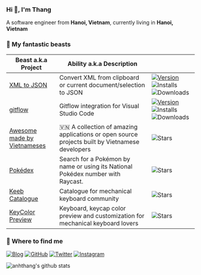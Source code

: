 ### Hi 👋, I'm Thang

A software engineer from **Hanoi, Vietnam**, currently living in **Hanoi, Vietnam**

<!--
### 🔭 I’m currently working on
<p>
  <img alt="Nodejs" src="https://img.shields.io/badge/-Nodejs-339933?style=flat-square&logo=Node.js&logoColor=white" />
  <img alt="go" src="https://img.shields.io/badge/-go-00ADD8?style=flat-square&logo=go&logoColor=white" />
  <img alt="React" src="https://img.shields.io/badge/-React-61DAFB?style=flat-square&logo=react&logoColor=white" />
  <img alt="Vue" src="https://img.shields.io/badge/-Vue-4FC08D?style=flat-square&logo=vue.js&logoColor=white" />
  <img alt="Docker" src="https://img.shields.io/badge/-Docker-2496ED?style=flat-square&logo=docker&logoColor=white" />
  <img alt="Kubernetes" src="https://img.shields.io/badge/-Kubernetes-326CE5?style=flat-square&logo=kubernetes&logoColor=white" />
  <img alt="Google Cloud Platform" src="https://img.shields.io/badge/-Google_Cloud_Platform-4285F4?style=flat-square&logo=google-cloud&logoColor=white" />
  <img alt="Amazon Web Services" src="https://img.shields.io/badge/-Amazon_Web_Services-232F3E?style=flat-square&logo=amazon-aws&logoColor=white" />
  <img alt="Sass" src="https://img.shields.io/badge/-Sass-CC6699?style=flat-square&logo=sass&logoColor=white" />
  <img alt="git" src="https://img.shields.io/badge/-Git-F05032?style=flat-square&logo=git&logoColor=white" />
  <img alt="npm" src="https://img.shields.io/badge/-npm-CB3837?style=flat-square&logo=npm&logoColor=white" />
  <img alt="Prettier" src="https://img.shields.io/badge/-Prettier-F7B93E?style=flat-square&logo=prettier&logoColor=white" />
</p>
-->

### 🙈 My fantastic beasts
| Beast a.k.a Project | Ability a.k.a Description | |
|---|---|---|
| [XML to JSON](https://marketplace.visualstudio.com/items?itemName=buianhthang.xml2json) | Convert XML from clipboard or current document/selection to JSON | [![Version](https://img.shields.io/visual-studio-marketplace/v/buianhthang.xml2json?style=flat-square&logo=visual-studio-code)](https://marketplace.visualstudio.com/items?itemName=buianhthang.xml2json) ![Installs](https://img.shields.io/visual-studio-marketplace/i/buianhthang.xml2json?style=flat-square) ![Downloads](https://img.shields.io/visual-studio-marketplace/d/buianhthang.xml2json?style=flat-square) |
| [gitflow](https://marketplace.visualstudio.com/items?itemName=buianhthang.gitflow) | Gitflow integration for Visual Studio Code | [![Version](https://img.shields.io/visual-studio-marketplace/v/buianhthang.gitflow?style=flat-square&logo=visual-studio-code)](https://marketplace.visualstudio.com/items?itemName=buianhthang.gitflow) ![Installs](https://img.shields.io/visual-studio-marketplace/i/buianhthang.gitflow?style=flat-square) ![Downloads](https://img.shields.io/visual-studio-marketplace/d/buianhthang.gitflow?style=flat-square) |
| [Awesome made by Vietnameses](https://github.com/anhthang/awesome-made-by-vietnameses) | 🇻🇳 A collection of amazing applications or open source projects built by Vietnamese developers | ![Stars](https://img.shields.io/github/stars/anhthang/awesome-made-by-vietnameses?style=flat-square) | 
| [Pokédex](https://www.raycast.com/anhthang/pokedex) |  Search for a Pokémon by name or using its National Pokédex number with Raycast. | ![Stars](https://img.shields.io/github/stars/anhthang/raycast-pokedex?style=flat-square) | 
| [Keeb Catalogue](https://keeb-catalogue.web.app) |  Catalogue for mechanical keyboard community  | ![Stars](https://img.shields.io/github/stars/anhthang/keeb-catalogue?style=flat-square) |
| [KeyColor Preview](https://keycolor.xyz) | Keyboard, keycap color preview and customization for mechanical keyboard lovers | ![Stars](https://img.shields.io/github/stars/anhthang/keycolor-preview?style=flat-square) |


### 🔭 Where to find me

[![Blog](https://img.shields.io/badge/-Blog-FF5722?style=for-the-badge&logo=blogger&logoColor=white)](https://anhthang.org)
[![GitHub](https://img.shields.io/badge/-GitHub-181717?style=for-the-badge&logo=github&logoColor=white)](https://github.com/anhthang)
[![Twitter](https://img.shields.io/badge/-Twitter-1DA1F2?style=for-the-badge&logo=twitter&logoColor=white)](https://twitter.com/anhthangbui)
[![Instagram](https://img.shields.io/badge/-Instagram-E4405F?style=for-the-badge&logo=instagram&logoColor=white)](https://instagram.com/anhthangbui)

![anhthang's github stats](https://github-readme-stats.vercel.app/api?username=anhthang&hide=["issues"]&show_icons=true&theme=dracula)

<!--
**anhthang/anhthang** is a ✨ _special_ ✨ repository because its `README.md` (this file) appears on your GitHub profile.

Here are some ideas to get you started:

- 🔭 I’m currently working on ...
- 🌱 I’m currently learning ...
- 👯 I’m looking to collaborate on ...
- 🤔 I’m looking for help with ...
- 💬 Ask me about ...

- 😄 Pronouns: ...
- ⚡ Fun fact: ...
-->
